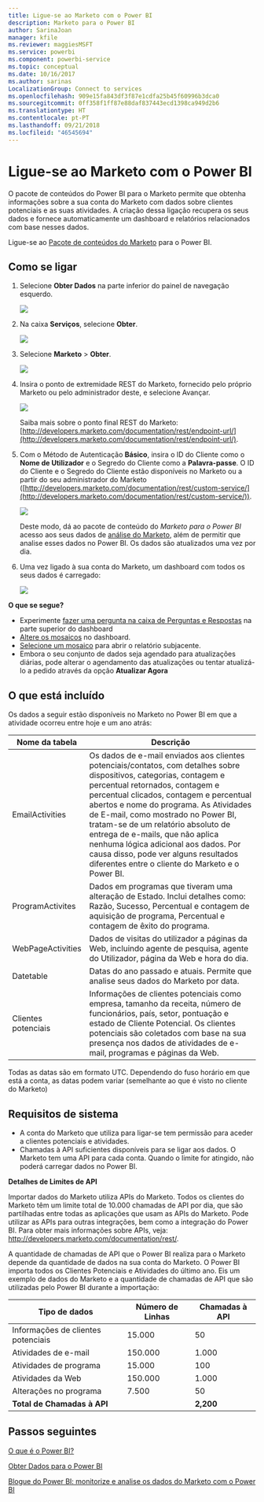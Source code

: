 ```yaml
---
title: Ligue-se ao Marketo com o Power BI
description: Marketo para o Power BI
author: SarinaJoan
manager: kfile
ms.reviewer: maggiesMSFT
ms.service: powerbi
ms.component: powerbi-service
ms.topic: conceptual
ms.date: 10/16/2017
ms.author: sarinas
LocalizationGroup: Connect to services
ms.openlocfilehash: 909e15fa843df3f87e1cdfa25b45f60996b3dca0
ms.sourcegitcommit: 0ff358f1ff87e88daf837443ecd1398ca949d2b6
ms.translationtype: HT
ms.contentlocale: pt-PT
ms.lasthandoff: 09/21/2018
ms.locfileid: "46545694"
---
```

# <a name="connect-to-marketo-with-power-bi"></a>Ligue-se ao Marketo com o Power BI
O pacote de conteúdos do Power BI para o Marketo permite que obtenha informações sobre a sua conta do Marketo com dados sobre clientes potenciais e as suas atividades. A criação dessa ligação recupera os seus dados e fornece automaticamente um dashboard e relatórios relacionados com base nesses dados.

Ligue-se ao [Pacote de conteúdos do Marketo](https://app.powerbi.com/getdata/services/marketo) para o Power BI.

## <a name="how-to-connect"></a>Como se ligar
1. Selecione **Obter Dados** na parte inferior do painel de navegação esquerdo.
   
   ![](media/service-connect-to-marketo/pbi_getdata.png)
2. Na caixa **Serviços**, selecione **Obter**.
   
   ![](media/service-connect-to-marketo/pbi_getservices.png) 
3. Selecione **Marketo** \> **Obter**.
   
   ![](media/service-connect-to-marketo/marketo.png)
4. Insira o ponto de extremidade REST do Marketo, fornecido pelo próprio Marketo ou pelo administrador deste, e selecione Avançar.
   
   ![](media/service-connect-to-marketo/pbi_marketoconnect.png)
   
   Saiba mais sobre o ponto final REST do Marketo: [http://developers.marketo.com/documentation/rest/endpoint-url/](http://developers.marketo.com/documentation/rest/endpoint-url/).
5. Com o Método de Autenticação **Básico**, insira o ID do Cliente como o **Nome de Utilizador** e o Segredo do Cliente como a **Palavra-passe**. O ID do Cliente e o Segredo do Cliente estão disponíveis no Marketo ou a partir do seu administrador do Marketo ([http://developers.marketo.com/documentation/rest/custom-service/](http://developers.marketo.com/documentation/rest/custom-service/)). 
   
   ![](media/service-connect-to-marketo/pbi_marketosignin.png)
   
   Deste modo, dá ao pacote de conteúdo do *Marketo para o Power BI* acesso aos seus dados de [análise do Marketo](https://powerbi.microsoft.com/integrations/marketo), além de permitir que analise esses dados no Power BI. Os dados são atualizados uma vez por dia.
6. Uma vez ligado à sua conta do Marketo, um dashboard com todos os seus dados é carregado:
   
   ![](media/service-connect-to-marketo/pbi_marketodash.png)

**O que se segue?**

* Experimente [fazer uma pergunta na caixa de Perguntas e Respostas](consumer/end-user-q-and-a.md) na parte superior do dashboard
* [Altere os mosaicos](service-dashboard-edit-tile.md) no dashboard.
* [Selecione um mosaico](consumer/end-user-tiles.md) para abrir o relatório subjacente.
* Embora o seu conjunto de dados seja agendado para atualizações diárias, pode alterar o agendamento das atualizações ou tentar atualizá-lo a pedido através da opção **Atualizar Agora**

## <a name="whats-included"></a>O que está incluído
Os dados a seguir estão disponíveis no Marketo no Power BI em que a atividade ocorreu entre hoje e um ano atrás:

| Nome da tabela | Descrição |
| --- | --- |
| EmailActivities |Os dados de e-mail enviados aos clientes potenciais/contatos, com detalhes sobre dispositivos, categorias, contagem e percentual retornados, contagem e percentual clicados, contagem e percentual abertos e nome do programa. As Atividades de E-mail, como mostrado no Power BI, tratam-se de um relatório absoluto de entrega de e-mails, que não aplica nenhuma lógica adicional aos dados. Por causa disso, pode ver alguns resultados diferentes entre o cliente do Marketo e o Power BI. |
| ProgramActivites |Dados em programas que tiveram uma alteração de Estado. Inclui detalhes como: Razão, Sucesso, Percentual e contagem de aquisição de programa, Percentual e contagem de êxito do programa. |
| WebPageActivities |Dados de visitas do utilizador a páginas da Web, incluindo agente de pesquisa, agente do Utilizador, página da Web e hora do dia. |
| Datetable |Datas do ano passado e atuais.  Permite que analise seus dados do Marketo por data. |
| Clientes potenciais |Informações de clientes potenciais como empresa, tamanho da receita, número de funcionários, país, setor, pontuação e estado de Cliente Potencial. Os clientes potenciais são coletados com base na sua presença nos dados de atividades de e-mail, programas e páginas da Web. |

Todas as datas são em formato UTC. Dependendo do fuso horário em que está a conta, as datas podem variar (semelhante ao que é visto no cliente do Marketo)

## <a name="system-requirements"></a>Requisitos de sistema
* A conta do Marketo que utiliza para ligar-se tem permissão para aceder a clientes potenciais e atividades.
* Chamadas à API suficientes disponíveis para se ligar aos dados.  O Marketo tem uma API para cada conta.  Quando o limite for atingido, não poderá carregar dados no Power BI. 

**Detalhes de Limites de API**

Importar dados do Marketo utiliza APIs do Marketo. Todos os clientes do Marketo têm um limite total de 10.000 chamadas de API por dia, que são partilhadas entre todas as aplicações que usam as APIs do Marketo. Pode utilizar as APIs para outras integrações, bem como a integração do Power BI. Para obter mais informações sobre APIs, veja: <http://developers.marketo.com/documentation/rest/>.

A quantidade de chamadas de API que o Power BI realiza para o Marketo depende da quantidade de dados na sua conta do Marketo. O Power BI importa todos os Clientes Potenciais e Atividades do último ano. Eis um exemplo de dados do Marketo e a quantidade de chamadas de API que são utilizadas pelo Power BI durante a importação:  

| Tipo de dados | Número de Linhas | Chamadas à API |
| --- | --- | --- |
| Informações de clientes potenciais |15.000 |50 |
| Atividades de e-mail |150.000 |1.000 |
| Atividades de programa |15.000 |100 |
| Atividades da Web |150.000 |1.000 |
| Alterações no programa |7.500 |50 |
| **Total de Chamadas à API** | |**2,200** |

## <a name="next-steps"></a>Passos seguintes
[O que é o Power BI?](power-bi-overview.md)

[Obter Dados para o Power BI](service-get-data.md)

[Blogue do Power BI: monitorize e analise os dados do Marketo com o Power BI](http://blogs.msdn.com/b/powerbi/archive/2015/03/19/monitor-and-analyze-your-marketo-data-with-power-bi.aspx)

